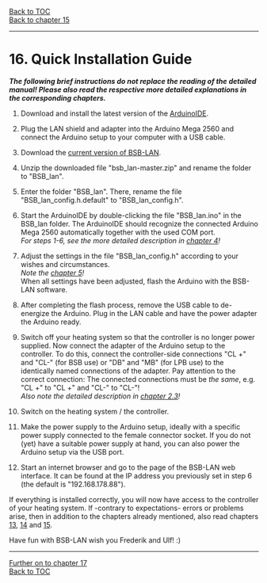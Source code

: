 [Back to TOC](toc.md)  
[Back to chapter 15](chap15.md)    
   
---   
       
# 16. Quick Installation Guide
***The following brief instructions do not replace the reading of the detailed manual!
Please also read the respective more detailed explanations in the corresponding chapters.***
   
1. Download and install the latest version of the [ArduinoIDE](https://www.arduino.cc/en/Main/Software).  

2. Plug the LAN shield and adapter into the Arduino Mega 2560 and connect the Arduino setup to your computer with a USB cable.  

3. Download the [current version of BSB-LAN](https://github.com/fredlcore/bsb_lan/archive/master.zip).  

4. Unzip the downloaded file "bsb_lan-master.zip" and rename the folder to "BSB_lan".  

5. Enter the folder "BSB_lan". There, rename the file "BSB_lan_config.h.default" to "BSB_lan_config.h".  

6. Start the ArduinoIDE by double-clicking the file "BSB_lan.ino" in the BSB_lan folder. The ArduinoIDE should recognize the connected Arduino Mega 2560 automatically together with the used COM port.  
*For steps 1-6, see the more detailed description in [chapter 4](chap04.md)!*  

7. Adjust the settings in the file "BSB_lan_config.h" according to your wishes and circumstances.  
*Note the [chapter 5](chap05.md)!*  
When all settings have been adjusted, flash the Arduino with the BSB-LAN software.  

8. After completing the flash process, remove the USB cable to de-energize the Arduino. Plug in the LAN cable and have the power adapter the Arduino ready.  

9. Switch off your heating system so that the controller is no longer power supplied. Now connect the adapter of the Arduino setup to the controller. To do this, connect the controller-side connections "CL +" and "CL-" (for BSB use) or "DB" and "MB" (for LPB use) to the identically named connections of the adapter. Pay attention to the correct connection: The connected connections must be *the same*, e.g. "CL +" to "CL +" and "CL-" to "CL-"!  
*Also note the detailed description in [chapter 2.3](kap02.md#23-connecting-the-adapter-to-the-controller)!*  

10. Switch on the heating system / the controller.

11. Make the power supply to the Arduino setup, ideally with a specific power supply connected to the female connector socket. If you do not (yet) have a suitable power supply at hand, you can also power the Arduino setup via the USB port.

12. Start an internet browser and go to the page of the BSB-LAN web interface. It can be found at the IP address you previously set in step 6 (the default is "192.168.178.88").

If everything is installed correctly, you will now have access to the controller of your heating system. If -contrary to expectations- errors or problems arise, then in addition to the chapters already mentioned, also read chapters [13](chap13.md), [14](chap14.md) and [15](chap15.md).

Have fun with BSB-LAN wish you Frederik and Ulf! :)  
      
---  

[Further on to chapter 17](chap17.md)      
[Back to TOC](toc.md)   
